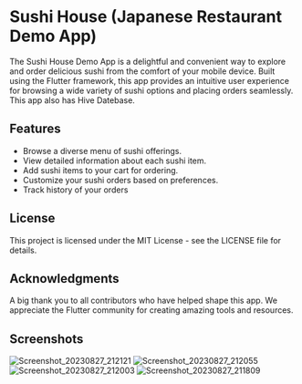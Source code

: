 # Sushi House (Japanese Restaurant Demo App)
The Sushi House Demo App is a delightful and convenient way to explore and order delicious sushi from the comfort of your mobile device. Built using the Flutter framework, this app provides an intuitive user experience for browsing a wide variety of sushi options and placing orders seamlessly. This app also has Hive Datebase.

## Features
- Browse a diverse menu of sushi offerings.
- View detailed information about each sushi item.
- Add sushi items to your cart for ordering.
- Customize your sushi orders based on preferences.
- Track history of your orders

## License
This project is licensed under the MIT License - see the LICENSE file for details.

## Acknowledgments
A big thank you to all contributors who have helped shape this app.
We appreciate the Flutter community for creating amazing tools and resources.

## Screenshots
![Screenshot_20230827_212121](https://github.com/val3rkq/Sushi-House/assets/87361814/9866f308-de7c-48d8-970f-2428baeae81d)
![Screenshot_20230827_212055](https://github.com/val3rkq/Sushi-House/assets/87361814/e8455f8c-bb76-45e9-b17e-27b49bb82dfe)
![Screenshot_20230827_212003](https://github.com/val3rkq/Sushi-House/assets/87361814/4201dc1c-320c-4513-838f-6909a61bed67)
![Screenshot_20230827_211809](https://github.com/val3rkq/Sushi-House/assets/87361814/d177c9dc-e58b-42a7-856b-7caa18eb6515)

